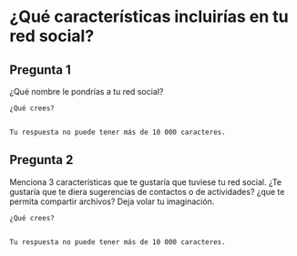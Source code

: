 # ¿Qué características incluirías en tu red social?

## Pregunta 1

¿Qué nombre le pondrías a tu red social?

    ¿Qué crees?


    Tu respuesta no puede tener más de 10 000 caracteres.

## Pregunta 2

Menciona 3 características que te gustaría que tuviese tu red social.
¿Te gustaría que te diera sugerencias de contactos o de actividades?
¿que te permita compartir archivos? Deja volar tu imaginación.

    ¿Qué crees?


    Tu respuesta no puede tener más de 10 000 caracteres.